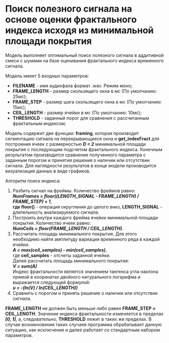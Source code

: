 # Поиск полезного сигнала на основе оценки фрактального индекса исходя из минимальной площади покрытия 

Модель выполняет оптимальный поиск полезного сигнала в аддитивной смеси с шумами на базе оценивания фрактального индекса временного сигнала.


Модель имеет 5 входных параметров:
- **FILENAME** - имя аудиофала формат .wav. Режим моно;
- **FRAME_LENGTH** - размер скользящего окна в мс (По умолчанию: 25мс);
- **FRAME_STEP** - размер шага скользящего окна в мс (По умолчанию: 15мс);
- **CEIL_LENGTH**  - размер ячейки в мс (По умолчанию: 10мс);
- **THRESHOLD** - заданный порог для сравнения с рассчитанным фрактальным индексом; 


Модель содержит две функции: **framing**, которая производит сегментацию сигнала на перекрывающиеся окна и **get_indexFract** для построения ячеек с размерностью **_D = 2_** минимальной площади покрытия с последующим подсчетом фрактального индекса. Конечным результатом производится сравнение полученного параметра с заданным порогом и принятия решения о наличии или отсутствии сигнала. Для наглядности результатов в конце модели производится визуализация данных в виде графиков.


Алгоритм поиск индекса:
1) Разбить сигнал на фреймы. Количество фреймов равно:</br>
**_NumFrames = floor((LENGTH_SIGNAL - FRAME_LENGTH) / FRAME_STEP) + 1_**,</br>
**где floor()** - операция округления до целого вниз, **LENGTH_SIGNAL** - длительность анализируемого сигнала.</br>
2) Построить внутри каждого фрейма ячейки минимальной площади покрытия. Количество ячеек равно:</br>
**_NumCeils = floor(FRAME_LENGTH / CEIL_LENGTH)_**.</br>
3) Рассчитать площадь минимального покрытия. Для этого необходимо найти амплитуду вариации временного ряда в каждой ячейки:</br>
**_A = max(ceil_samples) - min(ceil_samples)_**,</br>
где **ceil_samples** - отсчеты заданной ячейки.</br>
Далее рассчитать площадь минимального покрытия:</br>
**_V = sum(A)_**</br>
Индекс фрактальности является значением тангенса угла наклона прямой в кооринатах двойного натурального логарифма и выражается следующей формулой:</br>
**_u = -(ln(V) / ln(CEIL_LENGTH))_**</br>
4) Сравнить с порогом и принять решение о наличии или отсутствии сигнала.


**FRAME_LENGTH** не должен быть меньше либо равен **FRAME_STEP** и **CEIL_LENGTH**.
Значение индекса фрактальности изменяется в пределах **_[0, 1]_**, а, следовательно, **THRESHOLD** лежит в таких же пределах.
В случае возникновения таких случаев программа обрабатывает данную ситуацию, как исключение и далее работает со стандартным набором параметров.
